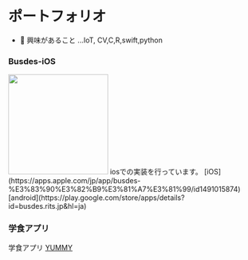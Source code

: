 # ポートフォリオ
- 🌱 興味があること ...IoT, CV,C,R,swift,python
   

### Busdes-iOS
<img src="https://user-images.githubusercontent.com/29476187/84763044-95ef4600-b006-11ea-818e-d88bdb2b1415.png" width="200px">
iosでの実装を行っています。
[iOS](https://apps.apple.com/jp/app/busdes-%E3%83%90%E3%82%B9%E3%81%A7%E3%81%99/id1491015874)
[android](https://play.google.com/store/apps/details?id=busdes.rits.jp&hl=ja)

### 学食アプリ
学食アプリ [YUMMY](http://www.watnow.jp/yummy-%E7%AB%8B%E5%91%BD%E9%A4%A8%E5%A4%A7%E5%AD%A6%E7%94%9F%E3%81%AE%E5%AD%A6%E9%A3%9F%E3%82%A2%E3%83%97%E3%83%AA/)



<!--
**ryota2425/ryota2425** is a ✨ _special_ ✨ repository because its `README.md` (this file) appears on your GitHub profile.

Here are some ideas to get you started:

- 🔭 I’m currently working on ...
- 🌱 I’m currently learning ...
- 👯 I’m looking to collaborate on ...
- 🤔 I’m looking for help with ...
- 💬 Ask me about ...
- 📫 How to reach me: ...
- 😄 Pronouns: ...
- ⚡ Fun fact: ...
-->
